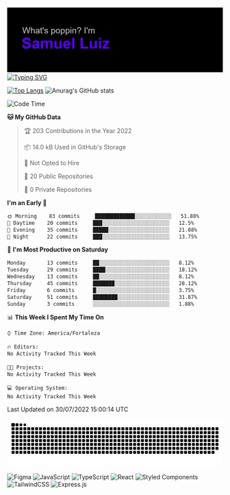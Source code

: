 ![Samuel](https://github.com/samluiz/samluiz/blob/main/header.png)
[![Typing SVG](https://readme-typing-svg.herokuapp.com?font=&duration=7000&color=CC5CF7&background=FFFFFF00&lines=I'm+a+Front+End+Developer%2C+lets+link)](https://git.io/typing-svg)

[![Top Langs](https://github-readme-stats.vercel.app/api/top-langs/?username=samluiz&theme=ocean_dark)](https://github.com/samluiz/github-readme-stats)
![Anurag's GitHub stats](https://github-readme-stats.vercel.app/api?username=samluiz&theme=ocean_dark&show_icons=true)

<!--START_SECTION:waka-->
![Code Time](http://img.shields.io/badge/Code%20Time-0%20secs-blue)

**🐱 My GitHub Data** 

> 🏆 203 Contributions in the Year 2022
 > 
> 📦 14.0 kB Used in GitHub's Storage 
 > 
> 🚫 Not Opted to Hire
 > 
> 📜 20 Public Repositories 
 > 
> 🔑 0 Private Repositories  
 > 
**I'm an Early 🐤** 

```text
🌞 Morning    83 commits     █████████████░░░░░░░░░░░░   51.88% 
🌆 Daytime    20 commits     ███░░░░░░░░░░░░░░░░░░░░░░   12.5% 
🌃 Evening    35 commits     █████░░░░░░░░░░░░░░░░░░░░   21.88% 
🌙 Night      22 commits     ███░░░░░░░░░░░░░░░░░░░░░░   13.75%

```
📅 **I'm Most Productive on Saturday** 

```text
Monday       13 commits     ██░░░░░░░░░░░░░░░░░░░░░░░   8.12% 
Tuesday      29 commits     ████░░░░░░░░░░░░░░░░░░░░░   18.12% 
Wednesday    13 commits     ██░░░░░░░░░░░░░░░░░░░░░░░   8.12% 
Thursday     45 commits     ███████░░░░░░░░░░░░░░░░░░   28.12% 
Friday       6 commits      █░░░░░░░░░░░░░░░░░░░░░░░░   3.75% 
Saturday     51 commits     ████████░░░░░░░░░░░░░░░░░   31.87% 
Sunday       3 commits      ░░░░░░░░░░░░░░░░░░░░░░░░░   1.88%

```


📊 **This Week I Spent My Time On** 

```text
⌚︎ Time Zone: America/Fortaleza

🔥 Editors: 
No Activity Tracked This Week

🐱‍💻 Projects: 
No Activity Tracked This Week

💻 Operating System: 
No Activity Tracked This Week

```


 Last Updated on 30/07/2022 15:00:14 UTC
<!--END_SECTION:waka-->

![GitHub Snake dark](https://github.com/samluiz/samluiz/blob/output/github-contribution-grid-snake-dark.svg)

![Figma](https://img.shields.io/badge/figma-%23F24E1E.svg?style=for-the-badge&logo=figma&logoColor=white)
![JavaScript](https://img.shields.io/badge/javascript-%23323330.svg?style=for-the-badge&logo=javascript&logoColor=%23F7DF1E)
![TypeScript](https://img.shields.io/badge/typescript-%23007ACC.svg?style=for-the-badge&logo=typescript&logoColor=white)
![React](https://img.shields.io/badge/react-%2320232a.svg?style=for-the-badge&logo=react&logoColor=%2361DAFB)
![Styled Components](https://img.shields.io/badge/styled--components-DB7093?style=for-the-badge&logo=styled-components&logoColor=white)
![TailwindCSS](https://img.shields.io/badge/tailwindcss-%2338B2AC.svg?style=for-the-badge&logo=tailwind-css&logoColor=white)
![Express.js](https://img.shields.io/badge/express.js-%23404d59.svg?style=for-the-badge&logo=express&logoColor=%2361DAFB)
